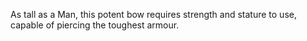 As tall as a Man, this potent bow requires strength and stature to use, capable of piercing the toughest armour.